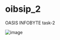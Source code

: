 # oibsip_2

OASIS INFOBYTE task-2

![image](https://github.com/Ahasasjain/oibsip_2/assets/101923456/e4432249-559a-478e-b9f0-5a2cef2e47a7)
